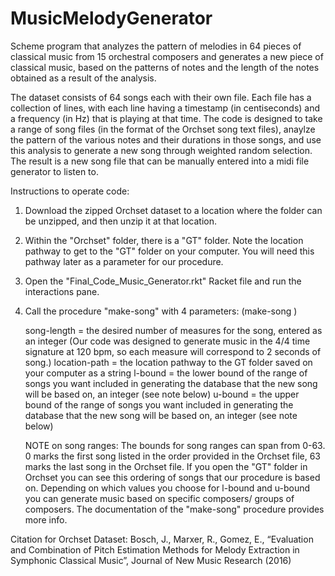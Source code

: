 # MusicMelodyGenerator

Scheme program that analyzes the pattern of melodies in 64 pieces of classical music from 15 orchestral composers and generates a new piece of classical music, based on the patterns of notes and the length of the notes obtained as a result of the analysis. 


The dataset consists of 64 songs each with their own file. Each file has a collection of lines, with each line having a timestamp (in centiseconds) and a frequency (in Hz) that is playing at that time. The code is designed to take a range of song files (in the format of the Orchset song text files), anaylze the pattern of the various notes and their durations in those songs, and use this analysis to generate a new song through weighted random selection. The result is a new song file that can be manually entered into a midi file generator to listen to.


Instructions to operate code:

1. Download the zipped Orchset dataset to a location where the folder can be unzipped, and then unzip it at that location.
2. Within the "Orchset" folder, there is a "GT" folder. Note the location pathway to get to the "GT" folder on your computer. 
   You will need this pathway later as a parameter for our procedure.
3. Open the "Final_Code_Music_Generator.rkt" Racket file and run the interactions pane.
4. Call the procedure "make-song" with 4 parameters: 
   (make-song <song-length> <location-path> <l-bound> <u-bound>)

      song-length = the desired number of measures for the song,
                    entered as an integer (Our code was designed
                    to generate music in the 4/4 time signature at
                    120 bpm, so each measure will correspond to 2
                    seconds of song.)
      location-path = the location pathway to the GT folder saved on 
                      your computer as a string
      l-bound = the lower bound of the range of songs you want included
                in generating the database that the new song will be 
                based on, an integer (see note below)
      u-bound = the upper bound of the range of songs you want included
                in generating the database that the new song will be 
                based on, an integer (see note below)

      NOTE on song ranges:
       The bounds for song ranges can span from 0-63. 0 marks the first
       song listed in the order provided in the Orchset file, 63 marks
       the last song in the Orchset file. If you open the "GT" folder 
       in Orchset you can see this ordering of songs that our procedure
       is based on. Depending on which values you choose for l-bound and
       u-bound you can generate music based on specific composers/ groups
       of composers. The documentation of the "make-song" procedure 
       provides more info.
       
       
Citation for Orchset Dataset:
Bosch, J., Marxer, R., Gomez, E., “Evaluation and Combination of Pitch Estimation Methods for Melody Extraction in Symphonic Classical Music”, Journal of New Music Research (2016)
